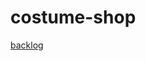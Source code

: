 # costume-shop


[backlog](https://drive.google.com/file/d/1RAB1GSitNj_XwTjsOC4s1yIzBPUTH0No/view?usp=sharing)
